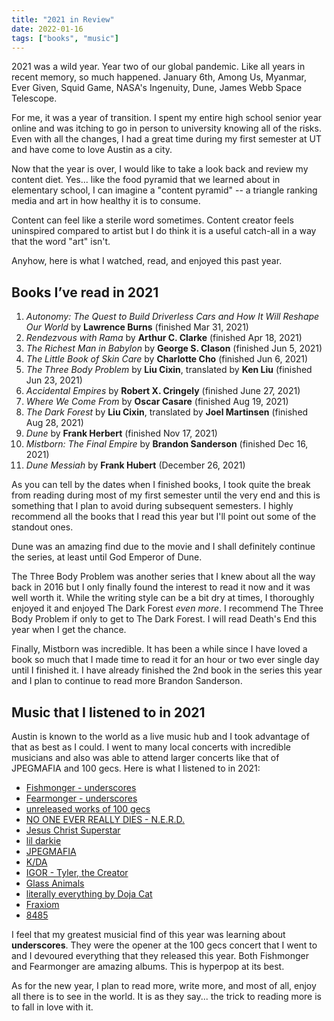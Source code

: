 ```yaml
---
title: "2021 in Review"
date: 2022-01-16
tags: ["books", "music"]
---
```


2021 was a wild year. Year two of our global pandemic. Like all years in recent memory, so much happened. January 6th, Among Us,  Myanmar, Ever Given, Squid Game, NASA's Ingenuity, Dune, James Webb Space Telescope.

For me, it was a year of transition. I spent my entire high school senior year online and was itching to go in person to university knowing all of the risks. Even with all the changes, I had a great time during my first semester at UT and have come to love Austin as a city.

Now that the year is over, I would like to take a look back and review my content diet. Yes... like the food pyramid that we learned about in elementary school, I can imagine a "content pyramid" -- a triangle ranking media and art in how healthy it is to consume.

Content can feel like a sterile word sometimes. Content creator feels uninspired compared to artist but I do think it is a useful catch-all in a way that the word "art" isn't.

Anyhow, here is what I watched, read, and enjoyed this past year.

## Books I’ve read in 2021

1. *Autonomy: The Quest to Build Driverless Cars and How It Will Reshape Our World* by **Lawrence Burns** (finished Mar 31, 2021)
2. *Rendezvous with Rama* by **Arthur C. Clarke** (finished Apr 18, 2021)
3. *The Richest Man in Babylon* by **George S. Clason** (finished Jun 5, 2021)
4. *The Little Book of Skin Care* by **Charlotte Cho** (finished Jun 6, 2021)
5. *The Three Body Problem* by **Liu Cixin**, translated by **Ken Liu** (finished Jun 23, 2021)
6. *Accidental Empires* by **Robert X. Cringely** (finished June 27, 2021)
7. *Where We Come From* by **Oscar Casare** (finished Aug 19, 2021)
8. *The Dark Forest* by **Liu Cixin**, translated by **Joel Martinsen** (finished Aug 28, 2021)
9. *Dune* by **Frank Herbert** (finished Nov 17, 2021)
10. *Mistborn: The Final Empire* by **Brandon Sanderson** (finished Dec 16, 2021)
11. *Dune Messiah* by **Frank Hubert** (December 26, 2021)

As you can tell by the dates when I finished books, I took quite the break from reading during most of my first semester until the very end and this is something that I plan to avoid during subsequent semesters. I highly recommend all the books that I read this year but I'll point out some of the standout ones.

Dune was an amazing find due to the movie and I shall definitely continue the series, at least until God Emperor of Dune.

The Three Body Problem was another series that I knew about all the way back in 2016 but I only finally found the interest to read it now and it was well worth it. While the writing style can be a bit dry at times, I thoroughly enjoyed it and enjoyed The Dark Forest *even more*. I recommend The Three Body Problem if only to get to The Dark Forest. I will read Death's End this year when I get the chance.

Finally, Mistborn was incredible. It has been a while since I have loved a book so much that I made time to read it for an hour or two ever single day until I finished it. I have already finished the 2nd book in the series this year and I plan to continue to read more Brandon Sanderson.

## Music that I listened to in 2021
Austin is known to the world as a live music hub and I took advantage of that as best as I could. I went to many local concerts with incredible musicians and also was able to attend larger concerts like that of JPEGMAFIA and 100 gecs. Here is what I listened to in 2021:
 * [Fishmonger - underscores](https://youtu.be/pvw55mpRvs4)
 * [Fearmonger - underscores](https://youtu.be/AnEUJXkWeVw)
 * [unreleased works of 100 gecs](https://youtu.be/ZqqxOi2sX1Y)
 * [NO ONE EVER REALLY DIES - N.E.R.D.](https://youtube.com/playlist?list=PLfKqpRMvmGbNpTuXNV9zuv1Un_0zd6FJu)
 * [Jesus Christ Superstar](https://youtube.com/playlist?list=OLAK5uy_l0QwPnY1MR21fgalcpYVAq6nqcFboUNm0)
 * [lil darkie](https://youtu.be/uIgQ81hfXNA)
 * [JPEGMAFIA](https://youtu.be/PO3mri47s7M)
 * [K/DA](https://youtu.be/RkID8_gnTxw)
 * [IGOR - Tyler, the Creator](https://youtube.com/playlist?list=OLAK5uy_mao9YHfZtBBTlxeT138lO0prcGHzNSWQM)
 * [Glass Animals](https://youtu.be/3WdAaAhhb6M)
 * [literally everything by Doja Cat](https://www.youtube.com/results?search_query=doja+cat)
 * [Fraxiom](https://youtu.be/CpZdfdg1TFM)
 * [8485](https://youtu.be/pH-tXTkl1oI)

I feel that my greatest musicial find of this year was learning about **underscores**. They were the opener at the 100 gecs concert that I went to and I devoured everything that they released this year. Both Fishmonger and Fearmonger are amazing albums. This is hyperpop at its best.

As for the new year, I plan to read more, write more, and most of all, enjoy all there is to see in the world. It is as they say... the trick to reading more is to fall in love with it.
